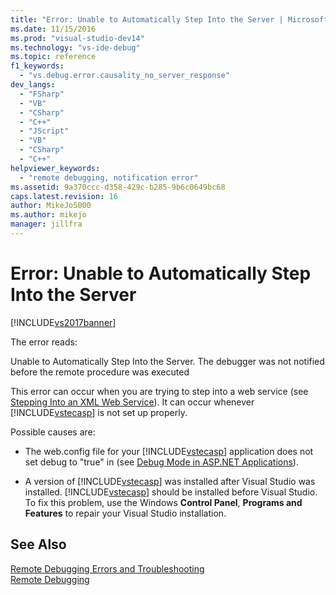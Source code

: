 ```yaml
---
title: "Error: Unable to Automatically Step Into the Server | Microsoft Docs"
ms.date: 11/15/2016
ms.prod: "visual-studio-dev14"
ms.technology: "vs-ide-debug"
ms.topic: reference
f1_keywords: 
  - "vs.debug.error.causality_no_server_response"
dev_langs: 
  - "FSharp"
  - "VB"
  - "CSharp"
  - "C++"
  - "JScript"
  - "VB"
  - "CSharp"
  - "C++"
helpviewer_keywords: 
  - "remote debugging, notification error"
ms.assetid: 9a370ccc-d358-429c-b285-9b6c0649bc68
caps.latest.revision: 16
author: MikeJo5000
ms.author: mikejo
manager: jillfra
---
```

# Error: Unable to Automatically Step Into the Server
[!INCLUDE[vs2017banner](../includes/vs2017banner.md)]

The error reads:  
  
 Unable to Automatically Step Into the Server. The debugger was not notified before the remote procedure was executed  
  
 This error can occur when you are trying to step into a web service (see [Stepping Into an XML Web Service](http://msdn.microsoft.com/8e67de38-bf5f-41cc-a457-1b88ce63d764)). It can occur whenever [!INCLUDE[vstecasp](../includes/vstecasp-md.md)] is not set up properly.  
  
 Possible causes are:  
  
-   The web.config file for your [!INCLUDE[vstecasp](../includes/vstecasp-md.md)] application does not set debug to "true" in (see [Debug Mode in ASP.NET Applications](../debugger/how-to-enable-debugging-for-aspnet-applications.md)).  
  
-   A version of [!INCLUDE[vstecasp](../includes/vstecasp-md.md)] was installed after Visual Studio was installed. [!INCLUDE[vstecasp](../includes/vstecasp-md.md)] should be installed before Visual Studio. To fix this problem, use the Windows **Control Panel**, **Programs and Features** to repair your Visual Studio installation.  
  
## See Also  
 [Remote Debugging Errors and Troubleshooting](../debugger/remote-debugging-errors-and-troubleshooting.md)   
 [Remote Debugging](../debugger/remote-debugging.md)
